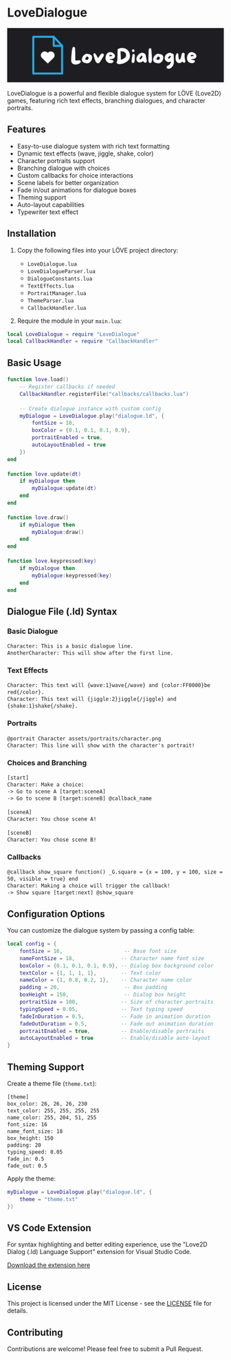 # LoveDialogue

![LoveDialogue Logo](repo/Logo.svg)

LoveDialogue is a powerful and flexible dialogue system for LÖVE (Love2D) games, featuring rich text effects, branching dialogues, and character portraits.

## Features

- Easy-to-use dialogue system with rich text formatting
- Dynamic text effects (wave, jiggle, shake, color)
- Character portraits support
- Branching dialogue with choices
- Custom callbacks for choice interactions
- Scene labels for better organization
- Fade in/out animations for dialogue boxes
- Theming support
- Auto-layout capabilities
- Typewriter text effect

## Installation

1. Copy the following files into your LÖVE project directory:
   - `LoveDialogue.lua`
   - `LoveDialogueParser.lua`
   - `DialogueConstants.lua`
   - `TextEffects.lua`
   - `PortraitManager.lua`
   - `ThemeParser.lua`
   - `CallbackHandler.lua`

2. Require the module in your `main.lua`:

```lua
local LoveDialogue = require "LoveDialogue"
local CallbackHandler = require "CallbackHandler"
```

## Basic Usage

```lua
function love.load()
    -- Register callbacks if needed
    CallbackHandler.registerFile("callbacks/callbacks.lua")
    
    -- Create dialogue instance with custom config
    myDialogue = LoveDialogue.play("dialogue.ld", {
        fontSize = 18,
        boxColor = {0.1, 0.1, 0.1, 0.9},
        portraitEnabled = true,
        autoLayoutEnabled = true
    })
end

function love.update(dt)
    if myDialogue then
        myDialogue:update(dt)
    end
end

function love.draw()
    if myDialogue then
        myDialogue:draw()
    end
end

function love.keypressed(key)
    if myDialogue then
        myDialogue:keypressed(key)
    end
end
```

## Dialogue File (.ld) Syntax

### Basic Dialogue
```
Character: This is a basic dialogue line.
AnotherCharacter: This will show after the first line.
```

### Text Effects
```
Character: This text will {wave:1}wave{/wave} and {color:FF0000}be red{/color}.
Character: This text will {jiggle:2}jiggle{/jiggle} and {shake:1}shake{/shake}.
```

### Portraits
```
@portrait Character assets/portraits/character.png
Character: This line will show with the character's portrait!
```

### Choices and Branching
```
[start]
Character: Make a choice:
-> Go to scene A [target:sceneA]
-> Go to scene B [target:sceneB] @callback_name

[sceneA]
Character: You chose scene A!

[sceneB]
Character: You chose scene B!
```

### Callbacks
```
@callback show_square function() _G.square = {x = 100, y = 100, size = 50, visible = true} end
Character: Making a choice will trigger the callback!
-> Show square [target:next] @show_square
```

## Configuration Options

You can customize the dialogue system by passing a config table:

```lua
local config = {
    fontSize = 16,                    -- Base font size
    nameFontSize = 18,               -- Character name font size
    boxColor = {0.1, 0.1, 0.1, 0.9}, -- Dialog box background color
    textColor = {1, 1, 1, 1},        -- Text color
    nameColor = {1, 0.8, 0.2, 1},    -- Character name color
    padding = 20,                     -- Box padding
    boxHeight = 150,                  -- Dialog box height
    portraitSize = 100,              -- Size of character portraits
    typingSpeed = 0.05,              -- Text typing speed
    fadeInDuration = 0.5,            -- Fade in animation duration
    fadeOutDuration = 0.5,           -- Fade out animation duration
    portraitEnabled = true,          -- Enable/disable portraits
    autoLayoutEnabled = true         -- Enable/disable auto-layout
}
```

## Theming Support

Create a theme file (`theme.txt`):

```
[theme]
box_color: 26, 26, 26, 230
text_color: 255, 255, 255, 255
name_color: 255, 204, 51, 255
font_size: 16
name_font_size: 18
box_height: 150
padding: 20
typing_speed: 0.05
fade_in: 0.5
fade_out: 0.5
```

Apply the theme:

```lua
myDialogue = LoveDialogue.play("dialogue.ld", {
    theme = "theme.txt"
})
```

## VS Code Extension

For syntax highlighting and better editing experience, use the "Love2D Dialog (.ld) Language Support" extension for Visual Studio Code.

[Download the extension here](https://marketplace.visualstudio.com/items?itemName=miisan-mi.ld-language-support)

## License

This project is licensed under the MIT License - see the [LICENSE](LICENSE) file for details.

## Contributing

Contributions are welcome! Please feel free to submit a Pull Request.